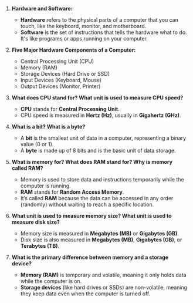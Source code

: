 1. **Hardware and Software:**
   - **Hardware** refers to the physical parts of a computer that you can touch, like the keyboard, monitor, and motherboard.
   - **Software** is the set of instructions that tells the hardware what to do. It's like programs or apps running on your computer.

2. **Five Major Hardware Components of a Computer:**
   - Central Processing Unit (CPU)
   - Memory (RAM)
   - Storage Devices (Hard Drive or SSD)
   - Input Devices (Keyboard, Mouse)
   - Output Devices (Monitor, Printer)

3. **What does CPU stand for? What unit is used to measure CPU speed?**
   - **CPU** stands for **Central Processing Unit**.
   - CPU speed is measured in **Hertz (Hz)**, usually in **Gigahertz (GHz)**.

4. **What is a bit? What is a byte?**
   - A **bit** is the smallest unit of data in a computer, representing a binary value (0 or 1).
   - A **byte** is made up of 8 bits and is the basic unit of data storage.

5. **What is memory for? What does RAM stand for? Why is memory called RAM?**
   - Memory is used to store data and instructions temporarily while the computer is running.
   - **RAM** stands for **Random Access Memory**.
   - It’s called **RAM** because the data can be accessed in any order (randomly) without waiting to reach a specific location.

6. **What unit is used to measure memory size? What unit is used to measure disk size?**
   - Memory size is measured in **Megabytes (MB)** or **Gigabytes (GB)**.
   - Disk size is also measured in **Megabytes (MB)**, **Gigabytes (GB)**, or **Terabytes (TB)**.

7. **What is the primary difference between memory and a storage device?**
   - **Memory (RAM)** is temporary and volatile, meaning it only holds data while the computer is on.
   - **Storage devices** (like hard drives or SSDs) are non-volatile, meaning they keep data even when the computer is turned off.

